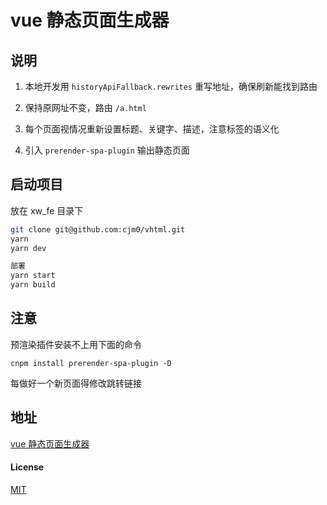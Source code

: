 # vue 静态页面生成器

## 说明

1. 本地开发用 `historyApiFallback.rewrites` 重写地址，确保刷新能找到路由   

2. 保持原网址不变，路由 `/a.html`

3. 每个页面视情况重新设置标题、关键字、描述，注意标签的语义化  

4. 引入 `prerender-spa-plugin` 输出静态页面


## 启动项目

放在 xw_fe 目录下

```bash
git clone git@github.com:cjm0/vhtml.git
yarn 
yarn dev

部署
yarn start
yarn build
```

## 注意

预渲染插件安装不上用下面的命令

`cnpm install prerender-spa-plugin -D`

每做好一个新页面得修改跳转链接

## 地址

[vue 静态页面生成器](http://vhtml.bigqianduan.top)

#### License

[MIT](./License)

